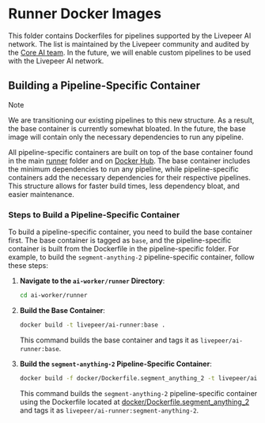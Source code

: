 # Runner Docker Images

This folder contains Dockerfiles for pipelines supported by the Livepeer AI network. The list is maintained by the Livepeer community and audited by the [Core AI team](https://explorer.livepeer.org/treasury/42084921863832634370966409987770520882792921083596034115019946998721416745190). In the future, we will enable custom pipelines to be used with the Livepeer AI network.

## Building a Pipeline-Specific Container

> [!NOTE]
> We are transitioning our existing pipelines to this new structure. As a result, the base container is currently somewhat bloated. In the future, the base image will contain only the necessary dependencies to run any pipeline.

All pipeline-specific containers are built on top of the base container found in the main [runner](../) folder and on [Docker Hub](https://hub.docker.com/r/livepeer/ai-runner). The base container includes the minimum dependencies to run any pipeline, while pipeline-specific containers add the necessary dependencies for their respective pipelines. This structure allows for faster build times, less dependency bloat, and easier maintenance.

### Steps to Build a Pipeline-Specific Container

To build a pipeline-specific container, you need to build the base container first. The base container is tagged as `base`, and the pipeline-specific container is built from the Dockerfile in the pipeline-specific folder. For example, to build the `segment-anything-2` pipeline-specific container, follow these steps:

1. **Navigate to the `ai-worker/runner` Directory**:

   ```bash
   cd ai-worker/runner
    ```

2. **Build the Base Container**:

   ```bash
   docker build -t livepeer/ai-runner:base .
   ```

   This command builds the base container and tags it as `livepeer/ai-runner:base`.

3. **Build the `segment-anything-2` Pipeline-Specific Container**:

   ```bash
   docker build -f docker/Dockerfile.segment_anything_2 -t livepeer/ai-runner:segment-anything-2 .
   ```

   This command builds the `segment-anything-2` pipeline-specific container using the Dockerfile located at [docker/Dockerfile.segment_anything_2](docker/Dockerfile.segment_anything_2) and tags it as `livepeer/ai-runner:segment-anything-2`.
